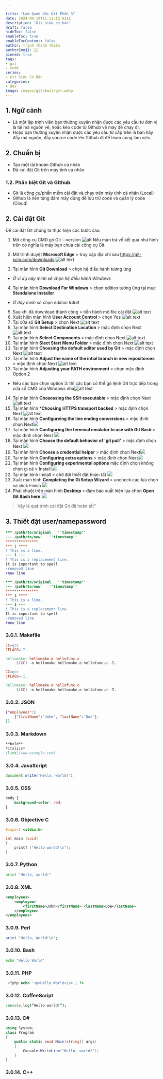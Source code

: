 ```yaml
---

title: "Làm Quen Với Git Phần 3"
date: 2024-04-19T11:11:12.821Z
description: "Git siêu cơ bản"
draft: false
hideToc: false
enableToc: true
enableTocContent: false
author: Trịnh Thanh Thiên
authorEmoji: 👩‍💻
pinned: true
tags:
- git
- code
series:
- Git Siêu Cơ Bản
categories:
- dev
image: images/git/bai1/git.webp
---
```


## 1. Ngữ cảnh
* Là một lập trình viên bạn thường xuyên nhận được các yêu cầu tư đơn vị là tải mã nguồn về, hoặc kéo code từ Github về máy để chạy đi.
* Hoặc bạn thường xuyên nhận được các yêu cầu từ cấp trên là bạn hãy đẩy mã nguồn, đẩy source code lên Github đi để team cùng làm việc.

## 2. Chuẩn bị
- Tạo một tài khoản Github cá nhân
- Đã cài đặt Git trên máy tính cá nhân

### 1.2. Phân biệt Git và Github
- Git là công cụ/phần mềm cài đặt và chạy trên máy tính cá nhân (Local)
- Github là nền tảng đám mây dùng để lưu trữ code và quản lý code (Cloud)


## 2. Cài đặt Git
Để cài đặt Git chúng ta thực hiện các bước sau:
1. Mở công cụ CMD gõ Git --version 
  ![alt](../../img/step1.png "step1")
  Nếu màn trả về kết quả như hình trên có nghĩa là máy bạn chưa cài công cụ Git

2.  Mở trình duyệt **Microsoft Edge** > truy cập địa chỉ sau https://git-scm.com/downloads ![alt text](../img/step2.png)
3. Tại màn hình **Git Download** > chọn hệ điều hành tương ứng
- *Ở ví dụ này mình sẽ chọn hệ điều hành Windows*
4. Tại màn hình **Download For Windows** > chọn edition tương ứng tại mục **Standalone Installer**
- *Ở đây mình sẽ chọn edition 64bit*
5. Sau khi đã download thành công > tiến hành mở file cài đặt ![alt text](../img/step6.png)
6. Xuất hiện màn hình **User Account Control** > chọn Yes ![alt text](../img/step7.png)
7. Tại cửa sổ **Git Setup** > chọn Next ![alt text](images/git_coban/bai1/step8.png)
8. Tại màn hình **Select Destination Location** > mặc định chọn Next ![alt text](../../img/step9.png)
9.  Tại màn hình **Select Components** > mặc định chọn Next ![alt text](images/gitcoban/bai1/step10.png)
10.  Tại màn hình **Slect Start Menu Folder** > mặc định chọn Next ![alt text](../../img/step11.png)
11. Tại màn hình **Choosing the default editor used by Git** > mặc định chọn Next ![alt text](../../img/step12.png)
12. Tại màn hình **Adjust the name of the intial branch in new repositoroes** > mặc định chọn Next ![alt text](images/git_coban/bai1/step13.png)
13. Tại màn hình **Adjusting your PATH environment** > chọn mặc định Option 2
- Nếu các bạn chọn option 3: thì các bạn có thể gõ lệnh Git trực tiếp trong cửa sổ CMD của Windows nha![alt text](images/git_coban/bai1/step14.png)
14.  Tại màn hình **Chosossing the SSH executable** > mặc định chọn Next ![alt text](images/git_coban/bai1/step15.png)
2.  Tại màn hình ***Choosing HTTPS transport backed** > mặc định chọn Next ![alt text](images/git_coban/bai1/step16.png)
3.  Tại màn hình **Configureing the line ending conversions** > mặc định chọn Next![](images/git_coban/bai1/step17.png)
4.  Tại màn hình **Configuring the terminal  emulator to use with Git Bash** > mặc định chọn Next ![](images/git_coban/bai1/step18.png)
5.  Tại màn hình **Choose the default behavior of 'git pull'** > mặc định chọn Next ![](images/git_coban/bai1/step19.png)
6.  Tại màn hình **Choose a credential helper** > mặc định chọn Next![](images/git_coban/bai1/step20.png)
7.  Tại màn hình **Configuring extra options** > mặc định chọn Next![](images/git_coban/bai1/step21.png)
8.  Tại màn hình **Configuring experimental options** mặc định chọn không chọn gì cả > Install ![](images/git_coban/bai1/step22.png)
9.  Tại màn hình install > chờ đợi thiết đặt hoàn tất ![](images/git_coban/bai1/step23.png)
10. Xuất màn hình **Completing the Gi Setup Wizard** > uncheck các lựa chọn và click Finish ![](images/git_coban/bai1/step24.png)
11. Phải chuột trên màn hình **Desktop** >  đảm bảo xuất hiện lựa chọn **Open Git Bash here** ![](images/git_coban/bai1/step25.png)
>Vậy là quá trình cài đặt Git đã hoàn tất"

## 3. Thiết đặt user/namepassword

``` diff {hl_lines=[4,"6-7"]}
*** /path/to/original	''timestamp''
--- /path/to/new	''timestamp''
***************
*** 1 ****
! This is a line.
--- 1 ---
! This is a replacement line.
It is important to spell
-removed line
+new line
```

```diff {hl_lines=[4,"6-7"], linenos=false}
*** /path/to/original	''timestamp''
--- /path/to/new	''timestamp''
***************
*** 1 ****
! This is a line.
--- 1 ---
! This is a replacement line.
It is important to spell
-removed line
+new line
```

### 3.0.1. Makefile

``` makefile {linenos=false}
CC=gcc
CFLAGS=-I.

hellomake: hellomake.o hellofunc.o
     $(CC) -o hellomake hellomake.o hellofunc.o -I.
```

``` makefile
CC=gcc
CFLAGS=-I.

hellomake: hellomake.o hellofunc.o
     $(CC) -o hellomake hellomake.o hellofunc.o -I.
```

### 3.0.2. JSON

``` json
{"employees":[
    {"firstName":"John", "lastName":"Doe"},
]}
```

### 3.0.3. Markdown

``` markdown
**bold** 
*italics* 
[link](www.example.com)
```

### 3.0.4. JavaScript

``` javascript
document.write('Hello, world!');
```

### 3.0.5. CSS

``` css
body {
    background-color: red;
}
```

### 3.0.6. Objective C

``` objectivec
#import <stdio.h>

int main (void)
{
	printf ("Hello world!\n");
}
```

### 3.0.7. Python

``` python
print "Hello, world!"
```

### 3.0.8. XML

``` xml
<employees>
    <employee>
        <firstName>John</firstName> <lastName>Doe</lastName>
    </employee>
</employees>
```

### 3.0.9. Perl

``` perl
print "Hello, World!\n";
```

### 3.0.10. Bash

``` bash
echo "Hello World"
```

### 3.0.11. PHP

``` php
 <?php echo '<p>Hello World</p>'; ?> 
```

### 3.0.12. CoffeeScript

``` coffeescript
console.log(“Hello world!”);
```

### 3.0.13. C#

``` cs
using System;
class Program
{
    public static void Main(string[] args)
    {
        Console.WriteLine("Hello, world!");
    }
}
```

### 3.0.14. C++

